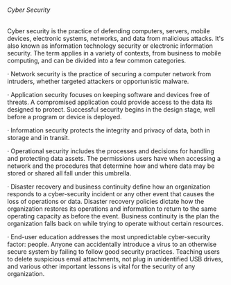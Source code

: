###### Cyber Security

Cyber security is the practice of defending computers, servers, mobile devices, electronic systems, networks, and data from malicious attacks. It's also known as information technology security or electronic information security. The term applies in a variety of contexts, from business to mobile computing, and can be divided into a few common categories.

· Network security is the practice of securing a computer network from intruders, whether targeted attackers or opportunistic malware.

· Application security focuses on keeping software and devices free of threats. A compromised application could provide access to the data its designed to protect. Successful security begins in the design stage, well before a program or device is deployed.

· Information security protects the integrity and privacy of data, both in storage and in transit.

· Operational security includes the processes and decisions for handling and protecting data assets. The permissions users have when accessing a network and the procedures that determine how and where data may be stored or shared all fall under this umbrella.

· Disaster recovery and business continuity define how an organization responds to a cyber-security incident or any other event that causes the loss of operations or data. Disaster recovery policies dictate how the organization restores its operations and information to return to the same operating capacity as before the event. Business continuity is the plan the organization falls back on while trying to operate without certain resources.

· End-user education addresses the most unpredictable cyber-security factor: people. Anyone can accidentally introduce a virus to an otherwise secure system by failing to follow good security practices. Teaching users to delete suspicious email attachments, not plug in unidentified USB drives, and various other important lessons is vital for the security of any organization.
